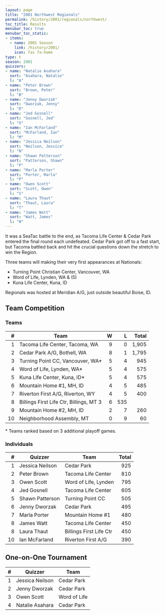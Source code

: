 ```yaml
---
layout: page
title: "2001 Northwest Regionals"
permalink: /history/2001/regionals/northwest/
toc_title: Results
menubar_toc: true
menubar_toc_static:
- items:
  - name: 2001 Season
    link: /history/2001/
    icon: fas fa-home
type: t
season: 2001
quizzers:
- name: "Natalie Asahara"
  sort: "Asahara, Natalie"
  l: "A"
- name: "Peter Brown"
  sort: "Brown, Peter"
  l: "B"
- name: "Jenny Dworzak"
  sort: "Dworzak, Jenny"
  l: "D"
- name: "Jed Gosnell"
  sort: "Gosnell, Jed"
  l: "G"
- name: "Ian McFarland"
  sort: "McFarland, Ian"
  l: "M"
- name: "Jessica Neilson"
  sort: "Neilson, Jessica"
  l: "N"
- name: "Shawn Patterson"
  sort: "Patterson, Shawn"
  l: "P"
- name: "Marla Porter"
  sort: "Porter, Marla"
  l: "P"
- name: "Owen Scott"
  sort: "Scott, Owen"
  l: "S"
- name: "Laura Thaut"
  sort: "Thaut, Laura"
  l: "T"
- name: "James Watt"
  sort: "Watt, James"
  l: "W"
---
```


It was a SeaTac battle to the end, as Tacoma Life Center & Cedar Park entered the final round each undefeated. Cedar Park got off to a fast start, but Tacoma battled back and hit the crucial questions down the stretch to win the Region.

Three teams will making their very first appearances at Nationals:
* Turning Point Christian Center, Vancouver, WA
* Word of Life, Lynden, WA & (5) 
* Kuna Life Center, Kuna, ID
 
Regionals was hosted at Meridian A/G, just outside beautiful Boise, ID.

## Team Competition

### Teams

|    # | Team                                    |    W |    L | Total |
| ---: | --------------------------------------- | ---: | ---: | ----: |
|    1 | Tacoma Life Center, Tacoma, WA          |    9 |    0 | 1,905 |
|    2 | Cedar Park A/G, Bothell, WA             |    8 |    1 | 1,795 |
|    3 | Turning Point CC, Vancouver, WA*        |    5 |    4 |   945 |
|    4 | Word of Life, Lynden, WA*               |    5 |    4 |   575 |
|    5 | Kuna Life Center, Kuna, ID*             |    5 |    4 |   575 |
|    6 | Mountain Home #1, MH, ID                |    4 |    5 |   485 |
|    7 | Riverton First A/G, Riverton, WY        |    4 |    5 |   400 |
|    8 | Billings First Life Ctr, Billings, MT 3 |    6 |  535 |
|    9 | Mountain Home #2, MH, ID                |    2 |    7 |   260 |
|   10 | Neighborhood Assembly, MT               |    0 |    9 |    60 |

\* Teams ranked based on 3 additional playoff games.

### Individuals

|    # | Quizzer         | Team                    | Total |
| ---: | --------------- | ----------------------- | ----: |
|    1 | Jessica Neilson | Cedar Park              |   925 |
|    2 | Peter Brown     | Tacoma Life Center      |   810 |
|    3 | Owen Scott      | Word of Life, Lynden    |   795 |
|    4 | Jed Gosnell     | Tacoma Life Center      |   605 |
|    5 | Shawn Patterson | Turning Point CC        |   505 |
|    6 | Jenny Dworzak   | Cedar Park              |   495 |
|    7 | Marla Porter    | Mountain Home #1        |   480 |
|    8 | James Watt      | Tacoma Life Center      |   450 |
|    8 | Laura Thaut     | Billings First Life Ctr |   450 |
|   10 | Ian McFarland   | Riverton First A/G      |   390 |

## One-on-One Tournament

|    # | Quizzer         | Team         |
| ---: | --------------- | ------------ |
|    1 | Jessica Neilson | Cedar Park   |
|    2 | Jenny Dworzak   | Cedar Park   |
|    3 | Owen Scott      | Word of Life |
|    4 | Natalie Asahara | Cedar Park   |